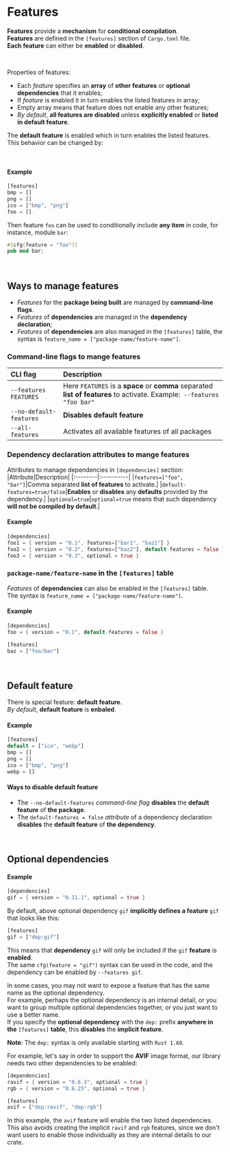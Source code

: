 # Features
**Features** provide a **mechanism** for **conditional compilation**.<br>
**Features** are defined in the ``[features]`` section of ``Cargo.toml`` file.<br>
**Each feature** can either be **enabled** or **disabled**.

<br>

Properties of features:
- Each *feature* specifies an **array** of **other features** or **optional dependencies** that it enables;
- If *feature* is enabled it in turn enables the listed features in array;
- Empty array means that feature does not enable any other features;
- *By default*, **all features are disabled** unless **explicitly enabled** or **listed in default feature**.

The **default feature** is enabled which in turn enables the listed features. This behavior can be changed by:



<br>

#### Example
```Rust
[features]
bmp = []
png = []
ico = ["bmp", "png"]
foo = []
```

Then feature ``foo`` can be used to conditionally include **any item** in code, for instance, module ``bar``:
```Rust
#[cfg(feature = "foo")]
pub mod bar;
```

<br>

## Ways to manage features
- *Features* for the **package being built** are managed by **command-line flags**.
- *Features* of **dependencies** are managed in the **dependency declaration**;
- *Features* of **dependencies** are also managed in the ``[features]`` table,  the syntax is ``feature_name = ["package-name/feature-name"]``.

### Command-line flags to mange features
|CLI flag|Description|
|:---|:----------|
|``--features FEATURES``|Here ``FEATURES`` is a **space** or **comma** separated **list of features** to activate. Example:`` --features "foo bar"``|
|``--no-default-features``|**Disables default feature**|
|``--all-features``|Activates all available features of all packages|

### Dependency declaration attributes to mange features
Attributes to manage dependencies in ``[dependencies]`` section:
|Attribute|Description|
|:--------|:----------|
|``features=["foo", "bar"]``|Comma separated **list of features** to activate.|
|``default-features=true/false``|**Enables** or **disables** any **defaults** provided by the dependency.|
|``optional=true``|``optional=true`` means that such dependency **will not be compiled by default**.|

#### Example
```Rust
[dependencies]
foo1 = { version = "0.1", features=["bar1", "baz1"] }
foo2 = { version = "0.2", features=["baz2"], default-features = false }
foo3 = { version = "0.3", optional = true }
```

### ``package-name/feature-name`` in the ``[features]`` table

*Features* of **dependencies** can also be enabled in the ``[features]`` table.<br>
The syntax is ``feature_name = ["package-name/feature-name"]``.

#### Example
```Rust
[dependencies]
foo = { version = "0.1", default-features = false }

[features]
baz = ["foo/bar"]
```

<br>

## Default feature
There is special feature: **default feature**.<br>
*By default*, **default feature** is **enbaled**.<br>

#### Example
```Rust
[features]
default = ["ico", "webp"]
bmp = []
png = []
ico = ["bmp", "png"]
webp = []
```

#### Ways to disable **default feature** 
- The ``--no-default-features`` *command-line flag* **disables** the **default feature** of **the package**.
- The ``default-features = false`` *attribute* of a dependency declaration **disables** the **default feature** of **the dependency**.

<br>

## Optional dependencies
#### Example
```Rust
[dependencies]
gif = { version = "0.11.1", optional = true }
```

By default, above optional dependency ``gif`` **implicitly defines a feature** ``gif`` that looks like this:
```Rust
[features]
gif = ["dep:gif"]
```

This means that **dependency** ``gif`` will only be included if the ``gif`` **feature** is **enabled**.<br>
The same ``cfg(feature = "gif")`` syntax can be used in the code, and the dependency can be enabled by ``--features gif``.

In some cases, you may not want to expose a feature that has the same name as the optional dependency.<br>
For example, perhaps the optional dependency is an internal detail, or you want to group multiple optional dependencies together, or you just want to use a better name.<br>
If you specify the **optional dependency** with the ``dep:`` prefix **anywhere in the** ``[features]`` **table**, this **disables** the **implicit feature**.<br>

**Note**: The ``dep:`` syntax is only available starting with ``Rust 1.60``.<br>

For example, let's say in order to support the **AVIF** image format, our library needs two other dependencies to be enabled:
```Rust
[dependencies]
ravif = { version = "0.6.3", optional = true }
rgb = { version = "0.8.25", optional = true }

[features]
avif = ["dep:ravif", "dep:rgb"]
```

In this example, the ``avif`` feature will enable the two listed dependencies.<br>
This also avoids creating the implicit ``ravif`` and ``rgb`` features, since we don't want users to enable those individually as they are internal details to our crate.
